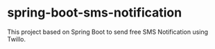 # spring-boot-sms-notification
This project based on Spring Boot to send free SMS Notification using Twillo.
